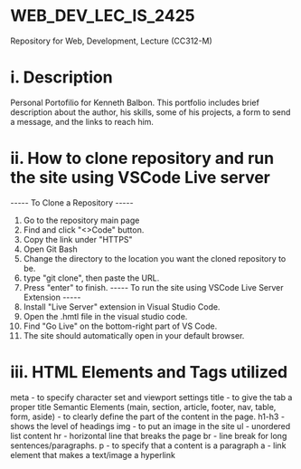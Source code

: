 # WEB_DEV_LEC_IS_2425
Repository for Web, Development, Lecture (CC312-M)

# i. Description 
Personal Portofilio for Kenneth Balbon. This portfolio includes brief description about the author, his skills, some of his projects, a form to send a message, and the links to reach him. 

# ii. How to clone repository and run the site using VSCode Live server 
----- To Clone a Repository ----- 
1. Go to the repository main page
2. Find and click "<>Code" button.
3. Copy the link under "HTTPS"
4. Open Git Bash
5. Change the directory to the location you want the cloned repository to be.
6. type "git clone", then paste the URL.
7. Press "enter" to finish.
----- To run the site using VSCode Live Server Extension -----
1. Install "Live Server" extension in Visual Studio Code.
2. Open the .hmtl file in the visual studio code.
3. Find "Go Live" on the bottom-right part of VS Code.
4. The site should automatically open in your default browser.

# iii. HTML Elements and Tags utilized
meta - to specify character set and viewport settings
title - to give the tab a proper title
Semantic Elements (main, section, article, footer, nav, table, form, aside) - to clearly define the part of the content in the page. 
h1-h3 - shows the level of headings
img - to put an image in the site 
ul - unordered list content 
hr - horizontal line that breaks the page
br - line break for long sentences/paragraphs. 
p - to specify that a content is a paragraph
a - link element that makes a text/image a hyperlink
